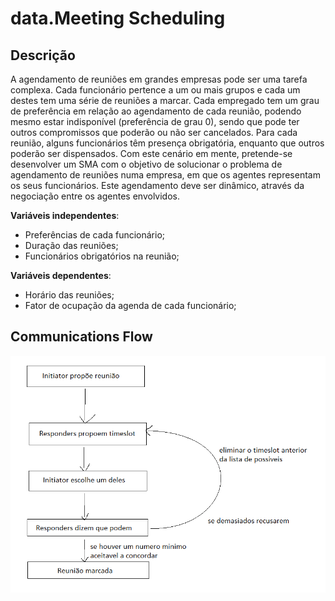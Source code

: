 # data.Meeting Scheduling

## Descrição

A agendamento de reuniões em grandes empresas pode ser uma tarefa complexa. Cada funcionário pertence a um ou mais grupos e cada um destes tem uma série de reuniões a marcar. Cada empregado tem um grau de preferência em relação ao agendamento de cada reunião, podendo mesmo estar indisponível (preferência de grau 0), sendo que pode ter outros compromissos que poderão ou não ser cancelados. Para cada reunião, alguns funcionários têm presença obrigatória, enquanto que outros poderão ser dispensados. Com este cenário em mente, pretende-se desenvolver um SMA com o objetivo de solucionar o problema de agendamento de reuniões numa empresa, em que os agentes representam os seus funcionários. Este agendamento deve ser dinâmico, através da negociação entre os agentes envolvidos.

**Variáveis independentes**: 
* Preferências de cada funcionário; 
* Duração das reuniões; 
* Funcionários obrigatórios na reunião;

**Variáveis dependentes**:
* Horário das reuniões;
* Fator de ocupação da agenda de cada funcionário;

## Communications Flow

![Communications Flow](./docs/communications_flow.png)




